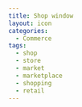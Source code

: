 ```yaml
---
title: Shop window
layout: icon
categories:
  - Commerce
tags:
  - shop
  - store
  - market
  - marketplace
  - shopping
  - retail
---
```

